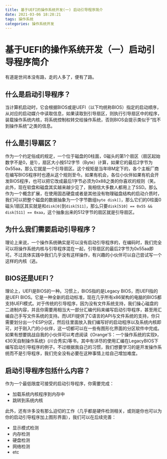 ```yaml
---
title: 基于UEFI的操作系统开发(一) 启动引导程序简介
date: 2021-03-06 18:28:21
tags: 操作系统
categories: 操作系统开发
---
```

#  基于UEFI的操作系统开发（一）启动引导程序简介

有道是世间本没有路，走的人多了，便有了路。

## 什么是启动引导程序？

当计算机启动时，它会根据BIOS或是UEFI（以下均统称BIOS）指定的启动顺序，从对应的启动媒介中读取信息，如果读取到引导扇区，则执行引导扇区中的程序，装载操作系统内核，将系统控制权转交给操作系统，否则BIOS会提示类似于“找不到操作系统”之类的信息。

## 什么是引导扇区？

作为一个约定俗成的规定，一个位于磁盘的0柱面，0磁头的第1个扇区（扇区起始数字不是0，是1），扇区大小按512字节（Byte）计算，如果它的最后2字节为0x55aa，那么它就是一个引导扇区。这个规矩是当年IBM定下的，各个主板厂商在编写BIOS程序时也遵从这个规则至今。如果有机会，各位小伙伴如果有机会开发BIOS程序，也可以把它改成最后1字节必须为0x88之类的你喜欢的规则（笑。 此外，现在软盘和磁盘其实越来越少见了，我相信大多数人都用上了SSD。那么作为一个概念扩展，在使用固态硬盘或者是其他没有物理磁盘结构的启动介质时，我们可以把整个磁盘的数据抽象为一个字节数组```byte disk[]```，那么它们的0柱面0磁头1扇区其实就是和```disk[0]```到```disk[511]```，那么只要```disk[510] == 0x55 && disk[511] == 0xaa```，这个抽象出来的512字节的扇区就是引导扇区。

## 为什么我们需要启动引导程序？

理论上来说，一个操作系统确实是可以没有启动引导程序的，在编码时，我们完全可以将操作系统内核与引导程序混在一起，引导扇区的最后2字节为0x55aa即可。不过具体实践中我们几乎没有这样操作，有兴趣的小伙伴可以自己尝试写一个这样的内核（逃。

## BIOS还是UEFI？

理论上，UEFI是BIOS的一种。习惯上，BIOS指的是Legacy BIOS，而UEFI指的是UEFI BIOS。它是一种全新的启动标准，现在几乎所有x86架构的电脑的BIOS都支持UEFI模式。对于传统的引导程序，因为没有文件系统支持，我们操心磁盘的二进制内容，并且你需要用相当大一部分汇编代码来编写启动引导程序，甚至用汇编自己手写文件系统的支持。而UEFI提供了C语言的API与文件系统的支持，你只需要划分出一个ESP分区，然后往里面放入我们编写好的启动程序以及系统内核即可，对于刚入门的小伙伴，这一切都可以在一些有图形化界面的分区软件中完成。如果有想要挑战自我的小伙伴可以考虑阅读《Orange'S：一个操作系统的实现》，《30天自制操作系统》(川合秀实)等书，其中有详尽的使用汇编在LegacyBIOS下编写启动引导程序的例子。不过根据我自己的习惯，我们想要学习的是开发操作系统而不是引导程序，我们完全没有必要在这种事情上给自己增加难度。

## 启动引导程序包括什么内容？

作为一个最低限度可接受的启动引导程序，你需要完成：

- 加载系统内核程序到内存中
- 跳转到系统内核

此外，还有许多没有那么迫切的工作（几乎都是硬件检测相关，或则是你也可以为你的启动引导程序加上图形界面），我们可以在后续完善：

- 显示模式检测
- 内存检测
- 硬盘检测
- 网络检测
- etc